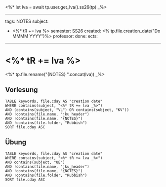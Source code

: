 <%* let lva = await tp.user.get_lva().ss26(tp) _%>

---
tags: NOTES
subject:
  - <%* tR += lva %>
semester: SS26
created: <% tp.file.creation_date("Do MMMM YYYY")%>
professor:
done:
ects:
---

# <%* tR += lva %>

<%* tp.file.rename("{NOTES} ".concat(lva)) _%> 

## Vorlesung

```dataview
TABLE keywords, file.cday AS "creation date"
WHERE contains(subject, "<%* tR += lva _%>")
AND (contains(subject, "VL") OR contains(subject, "KV"))
AND !contains(file.name, "jku_header")
AND !contains(file.name, "{NOTES}")
AND !contains(file.folder, "Rubbish")
SORT file.cday ASC
```

## Übung

```dataview
TABLE keywords, file.cday AS "creation date"
WHERE contains(subject, "<%* tR += lva _%>")
AND contains(subject, "UE") 
AND !contains(file.name, "jku_header")
AND !contains(file.name, "{NOTES}")
AND !contains(file.folder, "Rubbish")
SORT file.cday ASC
```